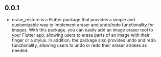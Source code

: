 ## 0.0.1

* erase_restore is a Flutter package that provides a simple and customizable way to implement eraser and undo/redo functionality for images. With this package, you can easily add an image eraser tool to your Flutter app, allowing users to erase parts of an image with their finger or a stylus. In addition, the package also provides undo and redo functionality, allowing users to undo or redo their eraser strokes as needed.
